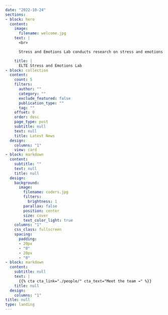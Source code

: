 ```yaml
---
date: "2022-10-24"
sections:
- block: hero
  content:
    image:
      filename: welcome.jpg
    text: |
      <br>

      Stress and Emotions Lab conducts research on stress and emotions to seek causal links between everyday events, subclinical mental symptoms, emotions and perceptual phenomena. Methods used include an emphasis on the use of experimental psychology and experience sampling procedures, as well as psychophysiological and psychoneuroendocrinological measurements in laboratory and real-life settings.

    title: |
      ELTE Stress and Emotions Lab
- block: collection
  content:
    count: 5
    filters:
      author: ""
      category: ""
      exclude_featured: false
      publication_type: ""
      tag: ""
    offset: 0
    order: desc
    page_type: post
    subtitle: null
    text: null
    title: Latest News
  design:
    columns: "1"
    view: card
- block: markdown
  content:
    subtitle: ""
    text: null
    title: null
  design:
    background:
      image:
        filename: coders.jpg
        filters:
          brightness: 1
        parallax: false
        position: center
        size: cover
        text_color_light: true
    columns: "1"
    css_class: fullscreen
    spacing:
      padding:
      - 20px
      - "0"
      - 20px
      - "0"
- block: markdown
  content:
    subtitle: null
    text: |
      {{% cta cta_link="./people/" cta_text="Meet the team →" %}}
    title: null
  design:
    columns: "1"
title: null
type: landing
---
```

